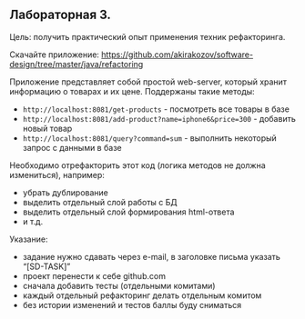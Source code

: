 ## Лабораторная 3.

Цель: получить практический опыт применения техник рефакторинга.

Скачайте приложение: https://github.com/akirakozov/software-design/tree/master/java/refactoring

Приложение представляет собой простой web-server, который хранит информацию о товарах и их цене. Поддержаны такие
методы:

* `http://localhost:8081/get-products` - посмотреть все товары в базе
* `http://localhost:8081/add-product?name=iphone6&price=300` - добавить новый товар
* `http://localhost:8081/query?command=sum` - выполнить некоторый запрос с данными в базе

Необходимо отрефакторить этот код (логика методов не должна измениться), например:

* убрать дублирование
* выделить отдельный слой работы с БД
* выделить отдельный слой формирования html-ответа
* и т.д.

Указание:

* задание нужно сдавать через e-mail, в заголовке письма указать “[SD-TASK]”
* проект перенести к себе github.com
* сначала добавить тесты (отдельными комитами)
* каждый отдельный рефакторинг делать отдельным комитом
* без истории изменений и тестов баллы буду сниматься